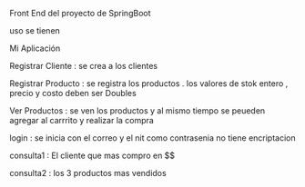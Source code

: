 Front End 
del proyecto de SpringBoot 

uso 
se tienen 

Mi Aplicación

Registrar Cliente  : se crea a los clientes

Registrar Producto : se registra los productos  . los valores de stok entero  , precio y  costo deben ser Doubles 

Ver Productos  : se ven los productos y al mismo tiempo se peueden agregar al carrrito y realizar la compra

login  : se inicia con el correo y el nit como contrasenia no tiene encriptacion 

consulta1 : El cliente que mas compro en $$

consulta2  : los 3 productos mas vendidos
